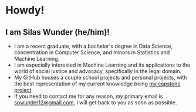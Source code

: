# Howdy!

## I am Silas Wunder (he/him)!

- I am a recent graduate, with a bachelor's degree in Data Science, concentration in Computer Science, and minors in Statistics and Machine Learning.
- I am especially interested in Machine Learning and its applications to the world of social justice and advocacy, specifically in the legal domain.
- My GitHub houses a couple school projects and personal projects, with the best representation of my current knowledge being [my capstone project](https://github.com/silas-wunder/LegiScan).
- If you need to contact me for any reason, my primary email is spwunder12@gmail.com, I will get back to you as soon as possible.
